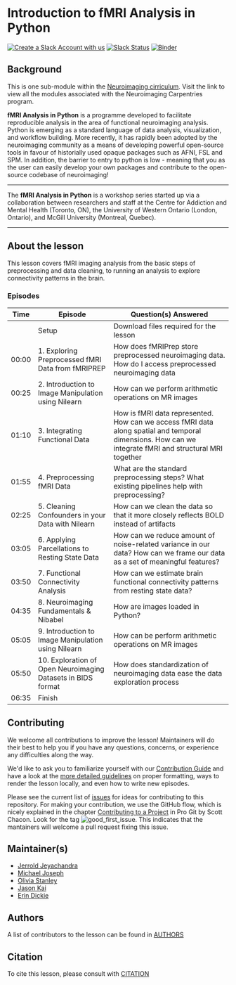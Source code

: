 # Introduction to fMRI Analysis in Python

[![Create a Slack Account with us](https://img.shields.io/badge/Create_Slack_Account-The_Carpentries-071159.svg)](https://swc-slack-invite.herokuapp.com/)
[![Slack Status](https://img.shields.io/badge/Slack_Channel-neuroimaging-E01563.svg)](https://swcarpentry.slack.com/messages/CCJBHKCHZ)
[![Binder](https://mybinder.org/badge_logo.svg)](https://mybinder.org/v2/gh/carpentries-incubator/SDC-BIDS-fMRI/gh-pages)

## Background

This is one sub-module within the [Neuroimaging cirriculum][neuro_cirriculum]. Visit the link to view all the modules associated with the Neuroimaging Carpentries program.

**fMRI Analysis in Python** is a programme developed to facilitate reproducible analysis in the area of functional neuroimaging analysis. Python is emerging as a standard language of data analysis, visualization, and workflow building. More recently, it has rapidly been adopted by the neuroimaging community as a means of developing powerful open-source tools in favour of historially used opaque packages such as AFNI, FSL and SPM. In addition, the barrier to entry to python is low - meaning that you as the user can easily develop your own packages and contribute to the open-source codebase of neuroimaging!


***

The **fMRI Analysis in Python** is a workshop series started up via a collaboration between researchers and staff at the Centre for Addiction and Mental Health (Toronto, ON), the University of Western Ontario (London, Ontario), and McGill University (Montreal, Quebec).

***

## About the lesson

This lesson covers fMRI imaging analysis from the basic steps of preprocessing and data cleaning, to running an analysis to explore connectivity patterns in the brain.

### Episodes

| Time | Episode | Question(s) Answered |
| ---  | ---     | ---                  |
||Setup|Download files required for the lesson|
| 00:00 | 1. Exploring Preprocessed fMRI Data from fMRIPREP            | How does fMRIPrep store preprocessed neuroimaging data. How do I access preprocessed neuroimaging data                                                 |
| 00:25 | 2. Introduction to Image Manipulation using Nilearn          | How can we perform arithmetic operations on MR images                                                                                                  |
| 01:10 | 3. Integrating Functional Data                               | How is fMRI data represented. How can we access fMRI data along spatial and temporal dimensions. How can we integrate fMRI and structural MRI together |
| 01:55 | 4. Preprocessing fMRI Data                                   | What are the standard preprocessing steps? What existing pipelines help with preprocessing?                                                            |
| 02:25 | 5. Cleaning Confounders in your Data with Nilearn            | How can we clean the data so that it more closely reflects BOLD instead of artifacts                                                                   |
| 03:05 | 6. Applying Parcellations to Resting State Data              | How can we reduce amount of noise-related variance in our data? How can we frame our data as a set of meaningful features?                             |
| 03:50 | 7. Functional Connectivity Analysis                          | How can we estimate brain functional connectivity patterns from resting state data?                                                                    |
| 04:35 | 8. Neuroimaging Fundamentals & Nibabel                       | How are images loaded in Python?                                                                                                                       |
| 05:05 | 9. Introduction to Image Manipulation using Nilearn          | How can be perform arithmetic operations on MR images                                                                                                  |
| 05:50 | 10. Exploration of Open Neuroimaging Datasets in BIDS format | How does standardization of neuroimaging data ease the data exploration process                                                                        |
|06:35|Finish||
 

## Contributing

We welcome all contributions to improve the lesson! Maintainers will do their best to help you if you have any
questions, concerns, or experience any difficulties along the way.

We'd like to ask you to familiarize yourself with our [Contribution Guide](CONTRIBUTING.md) and have a look at
the [more detailed guidelines][lesson-example] on proper formatting, ways to render the lesson locally, and even
how to write new episodes.

Please see the current list of [issues](https://github.com/carpentries-incubator/SDC-BIDS-fMRI/issues) for ideas for contributing to this
repository. For making your contribution, we use the GitHub flow, which is
nicely explained in the chapter [Contributing to a Project](http://git-scm.com/book/en/v2/GitHub-Contributing-to-a-Project) in Pro Git
by Scott Chacon.
Look for the tag ![good_first_issue](https://img.shields.io/badge/-good%20first%20issue-gold.svg). This indicates that the mantainers will welcome a pull request fixing this issue.


## Maintainer(s)

* [Jerrold Jeyachandra][jerrold_jeyachandra]
* [Michael Joseph][michael_joseph]
* [Olivia Stanley][olivia_stanley]
* [Jason Kai][jason_kai]
* [Erin Dickie][erin_dickie]

## Authors

A list of contributors to the lesson can be found in [AUTHORS](AUTHORS)

## Citation

To cite this lesson, please consult with [CITATION](CITATION)

[lesson-example]: https://carpentries.github.io/lesson-example
[jerrold_jeyachandra]: https://github.com/jerdra
[olivia_stanley]: https://github.com/ostanley
[michael_joseph]: https://github.com/josephmje
[jason_kai]: https://github.com/kaitj
[erin_dickie]: https://github.com/edickie
[neuro_cirriculum]: https://carpentries.org/community-lessons/#neuroimaging
